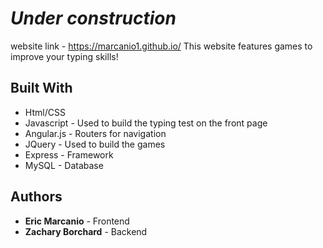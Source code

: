 # *Under construction*
website link - https://marcanio1.github.io/
This website features games to improve your typing skills!

## Built With
* Html/CSS 
* Javascript - Used to build the typing test on the front page 
* Angular.js - Routers for navigation
* JQuery - Used to build the games
* Express - Framework
* MySQL - Database

## Authors

* **Eric Marcanio** - Frontend
* **Zachary Borchard** - Backend
